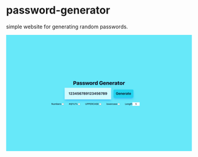 # password-generator

simple website for generating random passwords.

![Image](./password-generator.png)
